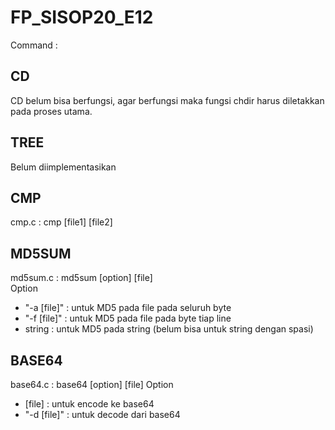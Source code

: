 # FP_SISOP20_E12

Command :
## CD
CD belum bisa berfungsi, agar berfungsi maka fungsi chdir harus diletakkan pada proses utama.
## TREE
Belum diimplementasikan
## CMP
cmp.c   : cmp [file1] [file2]
## MD5SUM
md5sum.c : md5sum [option] [file]  
Option
- "-a [file]" : untuk MD5 pada file pada seluruh byte
- "-f [file]" : untuk MD5 pada file pada byte tiap line
- string      : untuk MD5 pada string (belum bisa untuk string dengan spasi)
## BASE64
base64.c  : base64 [option] [file]
Option
- [file]      : untuk encode ke base64
- "-d [file]" : untuk decode dari base64
